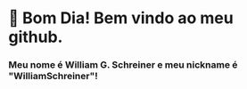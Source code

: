 # 👋 Bom Dia! Bem vindo ao meu github.
### Meu nome é William G. Schreiner e meu nickname é "WilliamSchreiner"!
